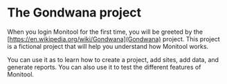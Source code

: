 # The Gondwana project

When you login Monitool for the first time, you will be greeted by the [https://en.wikipedia.org/wiki/Gondwana](Gondwana) project. This project is a fictional project that will help you understand how Monitool works.

You can use it as to learn how to create a project, add sites, add data, and generate reports. You can also use it to test the different features of Monitool.
